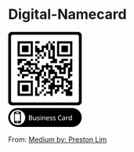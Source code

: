 # Digital-Namecard

![plot](./assets/qr_code.png)

From: [Medium by: Preston Lim](https://medium.com/@prestonlim/hack-your-life-how-to-make-your-own-digital-business-card-7a26ac400933)
